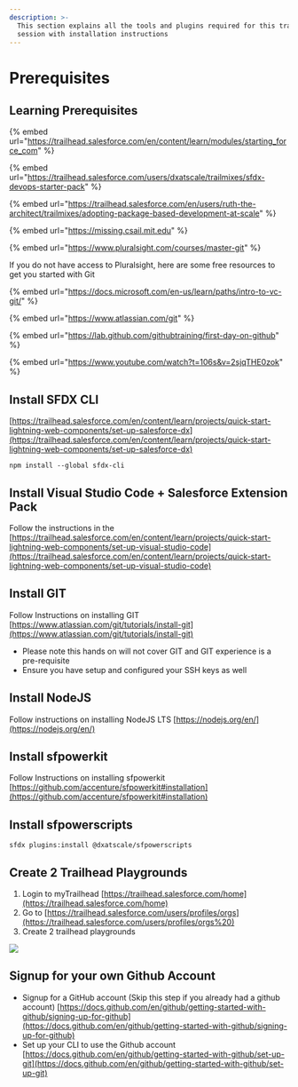 ```yaml
---
description: >-
  This section explains all the tools and plugins required for this training
  session with installation instructions
---
```


# Prerequisites

## Learning Prerequisites

{% embed url="https://trailhead.salesforce.com/en/content/learn/modules/starting_force_com" %}

{% embed url="https://trailhead.salesforce.com/users/dxatscale/trailmixes/sfdx-devops-starter-pack" %}

{% embed url="https://trailhead.salesforce.com/en/users/ruth-the-architect/trailmixes/adopting-package-based-development-at-scale" %}

{% embed url="https://missing.csail.mit.edu" %}

{% embed url="https://www.pluralsight.com/courses/master-git" %}

If you do not have access to Pluralsight, here are some free resources to get you started with Git

{% embed url="https://docs.microsoft.com/en-us/learn/paths/intro-to-vc-git/" %}

{% embed url="https://www.atlassian.com/git" %}

{% embed url="https://lab.github.com/githubtraining/first-day-on-github" %}

{% embed url="https://www.youtube.com/watch?t=106s&v=2sjqTHE0zok" %}

## Install SFDX CLI <a href="#user-content-1.-sfdx-cli" id="user-content-1.-sfdx-cli"></a>

[https://trailhead.salesforce.com/en/content/learn/projects/quick-start-lightning-web-components/set-up-salesforce-dx](https://trailhead.salesforce.com/en/content/learn/projects/quick-start-lightning-web-components/set-up-salesforce-dx)

```
npm install --global sfdx-cli
```

## Install Visual Studio Code + Salesforce Extension Pack <a href="#user-content-2.-install-visual-studio-code-2b-salesforce-extension-pack" id="user-content-2.-install-visual-studio-code-2b-salesforce-extension-pack"></a>

Follow the instructions in the [https://trailhead.salesforce.com/en/content/learn/projects/quick-start-lightning-web-components/set-up-visual-studio-code](https://trailhead.salesforce.com/en/content/learn/projects/quick-start-lightning-web-components/set-up-visual-studio-code)

## Install GIT <a href="#user-content-3.-install-git" id="user-content-3.-install-git"></a>

Follow Instructions on installing GIT\
[https://www.atlassian.com/git/tutorials/install-git](https://www.atlassian.com/git/tutorials/install-git)

* Please note this hands on will not cover GIT and GIT experience is a pre-requisite
* Ensure you have setup and configured your SSH keys as well

## Install NodeJS

Follow instructions on installing NodeJS LTS [https://nodejs.org/en/](https://nodejs.org/en/)

## Install sfpowerkit <a href="#user-content-4.-install-sfpowerkit" id="user-content-4.-install-sfpowerkit"></a>

Follow Instructions on installing sfpowerkit\
[https://github.com/accenture/sfpowerkit#installation](https://github.com/accenture/sfpowerkit#installation)

## Install sfpowerscripts

```
sfdx plugins:install @dxatscale/sfpowerscripts
```

## Create 2 Trailhead Playgrounds <a href="#user-content-5.--create-2-trailhead-playgrounds" id="user-content-5.--create-2-trailhead-playgrounds"></a>

1. Login to myTrailhead [https://trailhead.salesforce.com/home](https://trailhead.salesforce.com/home)
2. Go to [https://trailhead.salesforce.com/users/profiles/orgs](https://trailhead.salesforce.com/users/profiles/orgs%20)
3. Create 2 trailhead playgrounds

![](<../.gitbook/assets/image (8) (1) (1) (1) (1) (1).png>)

## Signup for your own Github Account <a href="#user-content-6.-signup-for-your-own-github-account-2c-ignore-if-you-already-have-one" id="user-content-6.-signup-for-your-own-github-account-2c-ignore-if-you-already-have-one"></a>

* Signup for a GitHub account (Skip this step if you already had a github account) [https://docs.github.com/en/github/getting-started-with-github/signing-up-for-github](https://docs.github.com/en/github/getting-started-with-github/signing-up-for-github)
* Set up your CLI to use the Github account [https://docs.github.com/en/github/getting-started-with-github/set-up-git](https://docs.github.com/en/github/getting-started-with-github/set-up-git)
